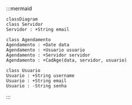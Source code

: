 :::mermaid

    classDiagram
    class Servidor
    Servidor : +String email

    class Agendamento
    Agendamento : +Date data
    Agendamento : +Usuario usuario
    Agendamento : +Servidor servidor
    Agendamento : +CadAge(data, servidor, usuario)

    class Usuario
    Usuario : +String username
    Usuario : +String email
    Usuario : -String senha

:::